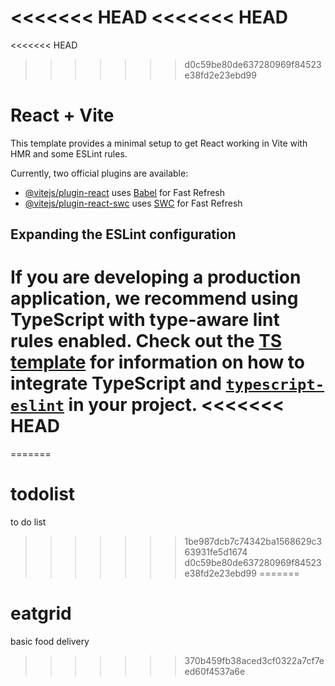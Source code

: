 <<<<<<< HEAD
<<<<<<< HEAD
=======
<<<<<<< HEAD
>>>>>>> d0c59be80de637280969f84523e38fd2e23ebd99
# React + Vite

This template provides a minimal setup to get React working in Vite with HMR and some ESLint rules.

Currently, two official plugins are available:

- [@vitejs/plugin-react](https://github.com/vitejs/vite-plugin-react/blob/main/packages/plugin-react) uses [Babel](https://babeljs.io/) for Fast Refresh
- [@vitejs/plugin-react-swc](https://github.com/vitejs/vite-plugin-react/blob/main/packages/plugin-react-swc) uses [SWC](https://swc.rs/) for Fast Refresh

## Expanding the ESLint configuration

If you are developing a production application, we recommend using TypeScript with type-aware lint rules enabled. Check out the [TS template](https://github.com/vitejs/vite/tree/main/packages/create-vite/template-react-ts) for information on how to integrate TypeScript and [`typescript-eslint`](https://typescript-eslint.io) in your project.
<<<<<<< HEAD
=======
=======
# todolist
to do list
>>>>>>> 1be987dcb7c74342ba1568629c363931fe5d1674
>>>>>>> d0c59be80de637280969f84523e38fd2e23ebd99
=======
# eatgrid
basic food delivery
>>>>>>> 370b459fb38aced3cf0322a7cf7eed60f4537a6e
